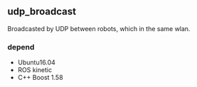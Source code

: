 ## udp_broadcast
Broadcasted by UDP between robots, which in the same wlan.

### depend
- Ubuntu16.04
- ROS kinetic
- C++ Boost 1.58